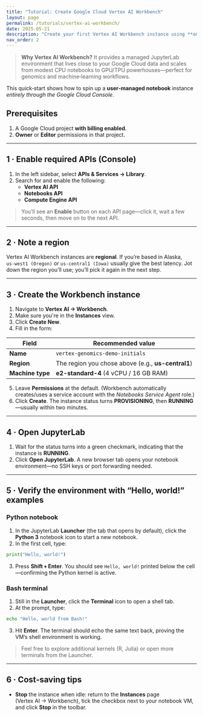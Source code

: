 ```yaml
---
title: "Tutorial: Create Google Cloud Vertex AI Workbench"
layout: page
permalink: /tutorials/vertex-ai-workbench/
date: 2025-05-21
description: "Create your first Vertex AI Workbench instance using **only** the Google Cloud Console."
nav_order: 2
---
```


> **Why Vertex AI Workbench?** It provides a managed JupyterLab environment that lives close to your Google Cloud data and scales from modest CPU notebooks to GPU/TPU powerhouses—perfect for genomics and machine‑learning workflows.

This quick‑start shows how to spin up a **user‑managed notebook** instance *entirely through the Google Cloud Console*.

## Prerequisites

1. A Google Cloud project **with billing enabled**.
2. **Owner** or **Editor** permissions in that project.

---

## 1 · Enable required APIs (Console)

1. In the left sidebar, select **APIs & Services → Library**.
2. Search for and enable the following:
   - **Vertex AI API**
   - **Notebooks API**
   - **Compute Engine API**

> You’ll see an **Enable** button on each API page—click it, wait a few seconds, then move on to the next API.

---

## 2 · Note a region

Vertex AI Workbench instances are **regional**. If you’re based in Alaska, `us‑west1 (Oregon)` or `us‑central1 (Iowa)` usually give the best latency. Jot down the region you’ll use; you’ll pick it again in the next step.

---

## 3 · Create the Workbench instance

1. Navigate to **Vertex AI → Workbench**.
2. Make sure you're in the **Instances** view.
3. Click **Create New**.
4. Fill in the form:

| Field            | Recommended value                                  |
| ---------------- | -------------------------------------------------- |
| **Name**         | `vertex-genomics-demo-initials`                    |
| **Region**       | The region you chose above (e.g., **us-central1**) |
| **Machine type** | **e2-standard-4** (4 vCPU / 16 GB RAM)             |

5. Leave **Permissions** at the default. (Workbench automatically creates/uses a service account with the *Notebooks Service Agent* role.)
6. Click **Create**. The instance status turns **PROVISIONING**, then **RUNNING**—usually within two minutes.

---

## 4 · Open JupyterLab

1. Wait for the status turns into a green checkmark, indicating that the instance is **RUNNING**.
2. Click **Open JupyterLab**. A new browser tab opens your notebook environment—no SSH keys or port forwarding needed.

---

## 5 · Verify the environment with “Hello, world!” examples

### Python notebook

1. In the JupyterLab **Launcher** (the tab that opens by default), click the **Python 3** notebook icon to start a new notebook.  
2. In the first cell, type:

```python
print("Hello, world!")
```

3. Press **Shift + Enter**. You should see `Hello, world!` printed below the cell—confirming the Python kernel is active.

### Bash terminal

1. Still in the **Launcher**, click the **Terminal** icon to open a shell tab.  
2. At the prompt, type:

```bash
echo "Hello, world from Bash!"
```

3. Hit **Enter**. The terminal should echo the same text back, proving the VM’s shell environment is working.

> Feel free to explore additional kernels (R, Julia) or open more terminals from the Launcher.

---

## 6 · Cost‑saving tips

- **Stop** the instance when idle: return to the **Instances** page (Vertex AI → Workbench), tick the checkbox next to your notebook VM, and click **Stop** in the toolbar.
